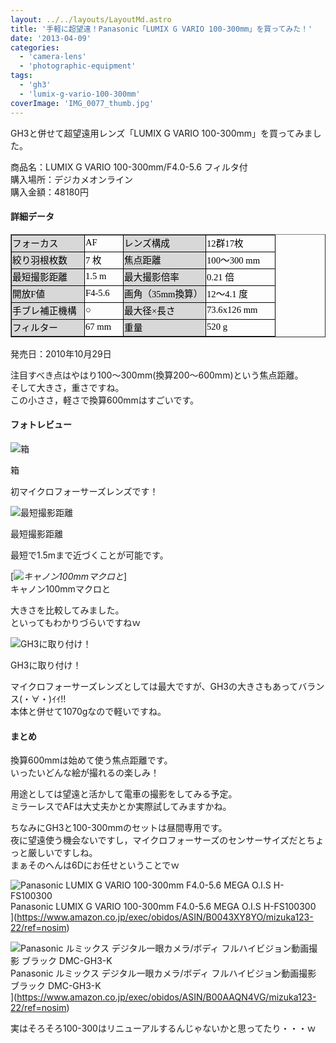 ```yaml
---
layout: ../../layouts/LayoutMd.astro
title: '手軽に超望遠！Panasonic「LUMIX G VARIO 100-300mm」を買ってみた！'
date: '2013-04-09'
categories:
  - 'camera-lens'
  - 'photographic-equipment'
tags:
  - 'gh3'
  - 'lumix-g-vario-100-300mm'
coverImage: 'IMG_0077_thumb.jpg'
---
```


GH3と併せて超望遠用レンズ「LUMIX G VARIO 100-300mm」を買ってみました。

商品名：LUMIX G VARIO 100-300mm/F4.0-5.6 フィルタ付  
購入場所：デジカメオンライン  
購入金額：48180円

#### 詳細データ

<table style="border-collapse: collapse; line-height: normal; -webkit-text-stroke-width: 0px;" summary="パナソニック LUMIX G VARIO 100-300mm/F4.0-5.6/MEGA O.I.S. H-FS100300のスペック・仕様" width="407" border="1" cellspacing="0" cellpadding="0"><colgroup><col style="width: 86pt; mso-width-source: userset; mso-width-alt: 3680;" width="115"><col style="width: 41pt; mso-width-source: userset; mso-width-alt: 1760;" width="55"><col style="width: 98pt; mso-width-source: userset; mso-width-alt: 4192;" width="131"><col style="width: 78pt; mso-width-source: userset; mso-width-alt: 3328;" width="104"></colgroup><tbody><tr style="height: 13.5pt;"><td class="xl66" style="vertical-align: middle; padding-top: 1px; padding-left: 1px; padding-right: 1px; background-color: #d8d8d8; border: windowtext 0.5pt solid;" width="114" height="18"><span style="font-family: 'ＭＳ Ｐゴシック';"><span style="font-size: 11pt; color: #000000;">フォーカス</span></span></td><td class="xl65" style="border-top: windowtext 0.5pt solid; border-right: windowtext 0.5pt solid; vertical-align: middle; border-bottom: windowtext 0.5pt solid; padding-top: 1px; padding-left: 1px; border-left: medium none; padding-right: 1px;" width="56"><span style="font-family: 'ＭＳ Ｐゴシック';"><span style="font-size: 11pt; color: #000000;">AF</span></span></td><td class="xl66" style="border-top: windowtext 0.5pt solid; border-right: windowtext 0.5pt solid; vertical-align: middle; border-bottom: windowtext 0.5pt solid; padding-top: 1px; padding-left: 1px; border-left: medium none; padding-right: 1px; background-color: #d8d8d8;" width="129"><span style="font-family: 'ＭＳ Ｐゴシック';"><span style="font-size: 11pt; color: #000000;">レンズ構成</span></span></td><td class="xl65" style="border-top: windowtext 0.5pt solid; border-right: windowtext 0.5pt solid; vertical-align: middle; border-bottom: windowtext 0.5pt solid; padding-top: 1px; padding-left: 1px; border-left: medium none; padding-right: 1px;" width="106"><span style="font-family: 'ＭＳ Ｐゴシック';"><span style="font-size: 11pt; color: #000000;">12群17枚</span></span></td></tr><tr style="height: 13.5pt;"><td class="xl66" style="border-top: medium none; border-right: windowtext 0.5pt solid; vertical-align: middle; border-bottom: windowtext 0.5pt solid; padding-top: 1px; padding-left: 1px; border-left: windowtext 0.5pt solid; padding-right: 1px; background-color: #d8d8d8;" width="113" height="18"><span style="font-family: 'ＭＳ Ｐゴシック';"><span style="font-size: 11pt; color: #000000;">絞り羽根枚数</span></span></td><td class="xl65" style="border-top: medium none; border-right: windowtext 0.5pt solid; vertical-align: middle; border-bottom: windowtext 0.5pt solid; padding-top: 1px; padding-left: 1px; border-left: medium none; padding-right: 1px;" width="57"><span style="font-family: 'ＭＳ Ｐゴシック';"><span style="font-size: 11pt; color: #000000;">7 枚</span></span></td><td class="xl66" style="border-top: medium none; border-right: windowtext 0.5pt solid; vertical-align: middle; border-bottom: windowtext 0.5pt solid; padding-top: 1px; padding-left: 1px; border-left: medium none; padding-right: 1px; background-color: #d8d8d8;" width="128"><span style="font-family: 'ＭＳ Ｐゴシック';"><span style="font-size: 11pt; color: #000000;">焦点距離</span></span></td><td class="xl65" style="border-top: medium none; border-right: windowtext 0.5pt solid; vertical-align: middle; border-bottom: windowtext 0.5pt solid; padding-top: 1px; padding-left: 1px; border-left: medium none; padding-right: 1px;" width="107"><span style="font-family: 'ＭＳ Ｐゴシック';"><span style="font-size: 11pt; color: #000000;">100～300 mm</span></span></td></tr><tr style="height: 13.5pt;"><td class="xl66" style="border-top: medium none; border-right: windowtext 0.5pt solid; vertical-align: middle; border-bottom: windowtext 0.5pt solid; padding-top: 1px; padding-left: 1px; border-left: windowtext 0.5pt solid; padding-right: 1px; background-color: #d8d8d8;" width="112" height="18"><span style="font-family: 'ＭＳ Ｐゴシック';"><span style="font-size: 11pt; color: #000000;">最短撮影距離</span></span></td><td class="xl65" style="border-top: medium none; border-right: windowtext 0.5pt solid; vertical-align: middle; border-bottom: windowtext 0.5pt solid; padding-top: 1px; padding-left: 1px; border-left: medium none; padding-right: 1px;" width="58"><span style="font-family: 'ＭＳ Ｐゴシック';"><span style="font-size: 11pt; color: #000000;">1.5 m</span></span></td><td class="xl66" style="border-top: medium none; border-right: windowtext 0.5pt solid; vertical-align: middle; border-bottom: windowtext 0.5pt solid; padding-top: 1px; padding-left: 1px; border-left: medium none; padding-right: 1px; background-color: #d8d8d8;" width="127"><span style="font-family: 'ＭＳ Ｐゴシック';"><span style="font-size: 11pt; color: #000000;">最大撮影倍率</span></span></td><td class="xl65" style="border-top: medium none; border-right: windowtext 0.5pt solid; vertical-align: middle; border-bottom: windowtext 0.5pt solid; padding-top: 1px; padding-left: 1px; border-left: medium none; padding-right: 1px;" width="108"><span style="font-family: 'ＭＳ Ｐゴシック';"><span style="font-size: 11pt; color: #000000;">0.21 倍</span></span></td></tr><tr style="height: 13.5pt;"><td class="xl66" style="border-top: medium none; border-right: windowtext 0.5pt solid; vertical-align: middle; border-bottom: windowtext 0.5pt solid; padding-top: 1px; padding-left: 1px; border-left: windowtext 0.5pt solid; padding-right: 1px; background-color: #d8d8d8;" width="111" height="18"><span style="font-family: 'ＭＳ Ｐゴシック';"><span style="font-size: 11pt; color: #000000;">開放F値</span></span></td><td class="xl65" style="border-top: medium none; border-right: windowtext 0.5pt solid; vertical-align: middle; border-bottom: windowtext 0.5pt solid; padding-top: 1px; padding-left: 1px; border-left: medium none; padding-right: 1px;" width="59"><span style="font-family: 'ＭＳ Ｐゴシック';"><span style="font-size: 11pt; color: #000000;">F4-5.6</span></span></td><td class="xl66" style="border-top: medium none; border-right: windowtext 0.5pt solid; vertical-align: middle; border-bottom: windowtext 0.5pt solid; padding-top: 1px; padding-left: 1px; border-left: medium none; padding-right: 1px; background-color: #d8d8d8;" width="127"><span style="font-family: 'ＭＳ Ｐゴシック';"><span style="font-size: 11pt; color: #000000;">画角（35mm換算）</span></span></td><td class="xl65" style="border-top: medium none; border-right: windowtext 0.5pt solid; vertical-align: middle; border-bottom: windowtext 0.5pt solid; padding-top: 1px; padding-left: 1px; border-left: medium none; padding-right: 1px;" width="108"><span style="font-family: 'ＭＳ Ｐゴシック';"><span style="font-size: 11pt; color: #000000;">12～4.1 度</span></span></td></tr><tr style="height: 13.5pt;"><td class="xl66" style="border-top: medium none; border-right: windowtext 0.5pt solid; vertical-align: middle; border-bottom: windowtext 0.5pt solid; padding-top: 1px; padding-left: 1px; border-left: windowtext 0.5pt solid; padding-right: 1px; background-color: #d8d8d8;" width="111" height="18"><span style="font-family: 'ＭＳ Ｐゴシック';"><span style="font-size: 11pt; color: #000000;">手ブレ補正機構</span></span></td><td class="xl65" style="border-top: medium none; border-right: windowtext 0.5pt solid; vertical-align: middle; border-bottom: windowtext 0.5pt solid; padding-top: 1px; padding-left: 1px; border-left: medium none; padding-right: 1px;" width="59"><span style="font-family: 'ＭＳ Ｐゴシック';"><span style="font-size: 11pt; color: #000000;">○</span></span></td><td class="xl66" style="border-top: medium none; border-right: windowtext 0.5pt solid; vertical-align: middle; border-bottom: windowtext 0.5pt solid; padding-top: 1px; padding-left: 1px; border-left: medium none; padding-right: 1px; background-color: #d8d8d8;" width="127"><span style="font-family: 'ＭＳ Ｐゴシック';"><span style="font-size: 11pt; color: #000000;">最大径×長さ</span></span></td><td class="xl65" style="border-top: medium none; border-right: windowtext 0.5pt solid; vertical-align: middle; border-bottom: windowtext 0.5pt solid; padding-top: 1px; padding-left: 1px; border-left: medium none; padding-right: 1px;" width="108"><span style="font-family: 'ＭＳ Ｐゴシック';"><span style="font-size: 11pt; color: #000000;">73.6x126 mm</span></span></td></tr><tr style="height: 13.5pt;"><td class="xl66" style="border-top: medium none; border-right: windowtext 0.5pt solid; vertical-align: middle; border-bottom: windowtext 0.5pt solid; padding-top: 1px; padding-left: 1px; border-left: windowtext 0.5pt solid; padding-right: 1px; background-color: #d8d8d8;" width="111" height="18"><span style="font-family: 'ＭＳ Ｐゴシック';"><span style="font-size: 11pt; color: #000000;">フィルター</span></span></td><td class="xl65" style="border-top: medium none; border-right: windowtext 0.5pt solid; vertical-align: middle; border-bottom: windowtext 0.5pt solid; padding-top: 1px; padding-left: 1px; border-left: medium none; padding-right: 1px;" width="59"><span style="font-family: 'ＭＳ Ｐゴシック';"><span style="font-size: 11pt; color: #000000;">67 mm</span></span></td><td class="xl66" style="border-top: medium none; border-right: windowtext 0.5pt solid; vertical-align: middle; border-bottom: windowtext 0.5pt solid; padding-top: 1px; padding-left: 1px; border-left: medium none; padding-right: 1px; background-color: #d8d8d8;" width="127"><span style="font-family: 'ＭＳ Ｐゴシック';"><span style="font-size: 11pt; color: #000000;">重量</span></span></td><td class="xl65" style="border-top: medium none; border-right: windowtext 0.5pt solid; vertical-align: middle; border-bottom: windowtext 0.5pt solid; padding-top: 1px; padding-left: 1px; border-left: medium none; padding-right: 1px;" width="108"><span style="font-family: 'ＭＳ Ｐゴシック';"><span style="font-size: 11pt; color: #000000;">520 g</span></span></td></tr></tbody></table>

発売日：2010年10月29日

注目すべき点はやはり100～300mm(換算200～600mm)という焦点距離。  
そして大きさ，重さですね。  
この小ささ，軽さで換算600mmはすごいです。

#### フォトレビュー

![箱](/archive/images/IMG_0072_thumb.jpg '箱')

箱

初マイクロフォーサーズレンズです！

![最短撮影距離](/archive/images/IMG_0073_thumb.jpg '最短撮影距離')

最短撮影距離

最短で1.5mまで近づくことが可能です。

[_![キャノン100mmマクロと](/archive/images/IMG_0074_thumb.jpg 'キャノン100mmマクロと')_]  
キャノン100mmマクロと

大きさを比較してみました。  
といってもわかりづらいですねｗ

![GH3に取り付け！](/archive/images/IMG_0077_thumb.jpg 'GH3に取り付け！')

GH3に取り付け！

マイクロフォーサーズレンズとしては最大ですが、GH3の大きさもあってバランス(・∀・)ｲｲ!!  
本体と併せて1070gなので軽いですね。

#### まとめ

換算600mmは始めて使う焦点距離です。  
いったいどんな絵が撮れるの楽しみ！

用途としては望遠と活かして電車の撮影をしてみる予定。  
ミラーレスでAFは大丈夫かとか実際試してみますかね。

ちなみにGH3と100-300mmのセットは昼間専用です。  
夜に望遠使う機会ないですし，マイクロフォーサーズのセンサーサイズだとちょっと厳しいですしね。  
まぁそのへんは6Dにお任せということでｗ

![Panasonic LUMIX G VARIO 100-300mm F4.0-5.6 MEGA O.I.S H-FS100300](/archive/images/41bvvzX3d2L._SL160_.jpg)  
Panasonic LUMIX G VARIO 100-300mm F4.0-5.6 MEGA O.I.S H-FS100300  
](https://www.amazon.co.jp/exec/obidos/ASIN/B0043XY8YO/mizuka123-22/ref=nosim)

![Panasonic ルミックス デジタル一眼カメラ/ボディ フルハイビジョン動画撮影 ブラック DMC-GH3-K](/archive/images/414vmzTgGNL._SL160_.jpg)  
Panasonic ルミックス デジタル一眼カメラ/ボディ フルハイビジョン動画撮影 ブラック DMC-GH3-K  
](https://www.amazon.co.jp/exec/obidos/ASIN/B00AAQN4VG/mizuka123-22/ref=nosim)

実はそろそろ100-300はリニューアルするんじゃないかと思ってたり・・・ｗ
